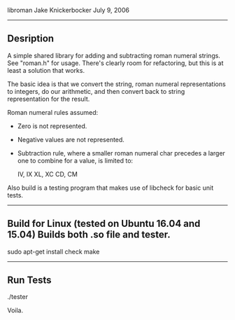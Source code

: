 libroman
Jake Knickerbocker
July 9, 2006

----------
Desription
----------

A simple shared library for adding and subtracting roman numeral strings.
See "roman.h" for usage.  There's clearly room for refactoring, but
this is at least a solution that works.

The basic idea is that we convert the string, roman numeral
representations to integers, do our arithmetic, and then convert
back to string representation for the result.

Roman numeral rules assumed:
- Zero is not represented.
- Negative values are not represented.
- Subtraction rule, where a smaller roman numeral char precedes
	a larger one to combine for a value, is limited to:

	IV, IX
	XL, XC
	CD, CM

Also build is a testing program that makes use of libcheck for basic unit
tests.

--------------------------------------------------
Build for Linux (tested on Ubuntu 16.04 and 15.04)
Builds both .so file and tester.
--------------------------------------------------

sudo apt-get install check
make

----------
Run Tests
----------

./tester

Voila.
